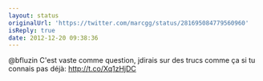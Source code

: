 ```yaml
---
layout: status
originalUrl: 'https://twitter.com/marcgg/status/281695084779560960'
isReply: true
date: 2012-12-20 09:38:36
---
```


@bfluzin C'est vaste comme question, jdirais sur des trucs comme ça si tu connais pas déjà: http://t.co/Xq1zHjDC
